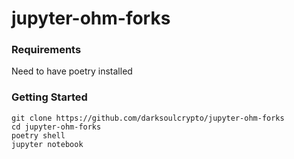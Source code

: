 # jupyter-ohm-forks

### Requirements
Need to have poetry installed

### Getting Started

```
git clone https://github.com/darksoulcrypto/jupyter-ohm-forks
cd jupyter-ohm-forks
poetry shell
jupyter notebook
```